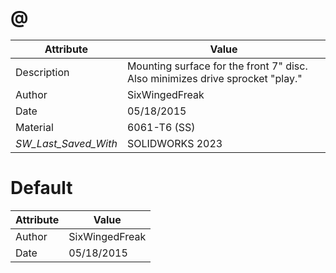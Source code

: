 # @
| Attribute | Value |
| ---  | ---     |
| Description | Mounting surface for the front 7&quot; disc. Also minimizes drive sprocket &quot;play.&quot; |
| Author | SixWingedFreak |
| Date | 05/18/2015 |
| Material | 6061-T6 (SS) |
| _SW_Last_Saved_With_ | SOLIDWORKS 2023 |
# Default
| Attribute | Value |
| ---  | ---     |
| Author | SixWingedFreak |
| Date | 05/18/2015 |
